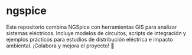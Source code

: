 # ngspice
Este repositorio combina NGSpice con herramientas GIS para analizar sistemas eléctricos. Incluye modelos de circuitos, scripts de integración y ejemplos prácticos para estudios de distribución eléctrica e impacto ambiental. ¡Colabora y mejora el proyecto! 🚀
